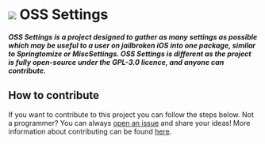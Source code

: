 # ![ ](https://raw.githubusercontent.com/castyte/osssettings/master/osssettingsprefs/Resources/icon.png?token=AJEWHMY47VZF2J7VZDTDYK25C4VEO) OSS Settings
##### OSS Settings is a project designed to gather as many settings as possible which may be useful to a user on jailbroken iOS into one package, similar to Springtomize or MiscSettings. OSS Settings is different as the project is fully open-source under the GPL-3.0 licence, and anyone can contribute.

## How to contribute
If you want to contribute to this project you can follow the steps below. Not a programmer? You can always [open an issue](https://github.com/castyte/osssettings/issues/new) and share your ideas! More information about contributing can be found [here](https://github.com/castyte/osssettings/blob/master/CONTRIBUTING.md).

